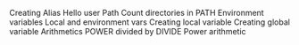 Creating Alias
Hello user
Path
Count directories in PATH
Environment variables
Local and environment vars
Creating local variable
Creating global variable
Arithmetics
POWER divided by DIVIDE
Power arithmetic
